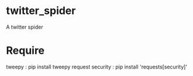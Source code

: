 # twitter_spider
A twitter spider

# Require
tweepy : pip install tweepy
request security : pip install 'requests[security]'
